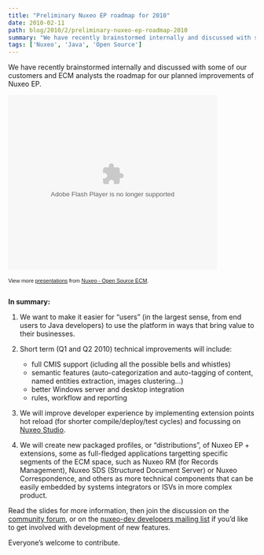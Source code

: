 ```yaml
---
title: "Preliminary Nuxeo EP roadmap for 2010"
date: 2010-02-11
path: blog/2010/2/preliminary-nuxeo-ep-roadmap-2010
summary: "We have recently brainstormed internally and discussed with some of our customers and ECM analysts the roadmap for our planned improvements of Nuxeo EP."
tags: ['Nuxeo', 'Java', 'Open Source']
---
```


<p>We have recently brainstormed internally and discussed with some of our customers and ECM analysts the roadmap for our planned improvements of Nuxeo EP.</p> 
 <p id="__ss_3134176" style="width:425px;text-align:left"><object height="355" style="margin:0px" width="425"><param name="movie" value="http://static.slidesharecdn.com/swf/ssplayer2.swf?doc=nuxeopreliminaryroadmap2010-100211090210-phpapp02&amp;stripped_title=nuxeo-preliminary-roadmap-2010"><param name="allowFullScreen" value="true"><param name="allowScriptAccess" value="always"><embed allowfullscreen="true" allowscriptaccess="always" height="355" src="http://static.slidesharecdn.com/swf/ssplayer2.swf?doc=nuxeopreliminaryroadmap2010-100211090210-phpapp02&amp;stripped_title=nuxeo-preliminary-roadmap-2010" type="application/x-shockwave-flash" width="425"></embed></object></p><p style="font-size:11px;font-family:tahoma,arial;height:26px;padding-top:2px;">View more <a href="https://www.slideshare.net/" style="text-decoration:underline;">presentations</a> from <a href="https://www.slideshare.net/nuxeo" style="text-decoration:underline;">Nuxeo - Open Source ECM</a>.</p>
 
   
<p><strong>In summary:</strong></p> 

<ol>
<li><p>We want to make it easier for &#8220;users&#8221; (in the largest sense, from end users to Java developers) to use the platform in ways that bring value to their businesses.</p></li>
<li><p>Short term (Q1 and Q2 2010) technical improvements will include:</p>

<ul><li>full CMIS support (icluding all the possible bells and whistles)</li>
<li>semantic features (auto-categorization and auto-tagging of content, named entities extraction, images clustering&#8230;)</li>
<li>better Windows server and desktop integration</li>
<li>rules, workflow and reporting</li>
</ul></li>

<li><p>We will improve developer experience by implementing extension points hot reload (for shorter compile/deploy/test cycles) and focussing on <a href="http://www.nuxeo.com/en/subscription/connect/studio">Nuxeo Studio</a>.</p></li>

<li><p>We will create new packaged profiles,&#160;or &#8220;distributions&#8221;,&#160;of Nuxeo EP + extensions, some as full-fledged applications targetting specific segments of the ECM space, such as Nuxeo RM (for Records Management), Nuxeo SDS (Structured Document Server) or Nuxeo Correspondence, and others as more technical components that can be easily embedded by systems integrators or ISVs in more complex product.</p></li>
</ol>

<p>Read the slides for more information, then join the discussion on the <a href="http://www.nuxeo.org/discussions/">community forum</a>, or on the <a href="http://lists.nuxeo.com/mailman/listinfo/nuxeo-dev">nuxeo-dev developers mailing list</a> if you&#8217;d like to get involved with development of new features.</p> 

<p>Everyone&#8217;s welcome to contribute.</p> 

